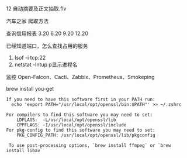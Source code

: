 12 自动摘要及正文抽取.flv

汽车之家 爬取方法


查询信用报表
3.20
6.20
9.20
12.20


已经知道端口，怎么查找占用的服务

1. lsof -i tcp:22
2. netstat -lntup
p显示进程名



监控
Open-Falcon、Cacti、Zabbix、Prometheus、Smokeping


brew install you-get

```
If you need to have this software first in your PATH run:
  echo 'export PATH="/usr/local/opt/openssl/bin:$PATH"' >> ~/.zshrc

For compilers to find this software you may need to set:
    LDFLAGS:  -L/usr/local/opt/openssl/lib
    CPPFLAGS: -I/usr/local/opt/openssl/include
For pkg-config to find this software you may need to set:
    PKG_CONFIG_PATH: /usr/local/opt/openssl/lib/pkgconfig
    
 To use post-processing options, `brew install ffmpeg` or `brew install libav`
```